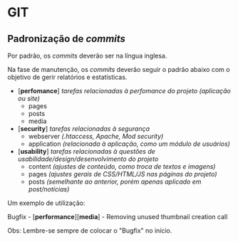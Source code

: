 # GIT

## Padronização de _commits_

Por padrão, os _commits_ deverão ser na língua inglesa.

Na fase de manutenção, os _commits_ deverão seguir o padrão abaixo com o objetivo de gerir relatórios e estatísticas.

* [**perfomance**] _tarefas relacionadas à perfomance do projeto (aplicação ou site)_
   * pages
   * posts
   * media
* [**security**] _tarefas relacionadas à segurança_
   * webserver _(.htaccess, Apache, Mod security)_
   * application _(relacionada à aplicação, como um módulo de usuários)_
* [**usability**] _tarefas relacionadas à questões de usabilidade/design/desenvolvimento do projeto_
   * content _(ajustes de conteúdo, como troca de textos e imagens)_
   * pages _(ajustes gerais de CSS/HTML/JS nas páginas do projeto)_
   * posts _(semelhante ao anterior, porém apenas aplicado em post/notícias)_

Um exemplo de utilização:

Bugfix - [**performance**][**media**] - Removing unused thumbnail creation call

Obs: Lembre-se sempre de colocar o "Bugfix" no início.
